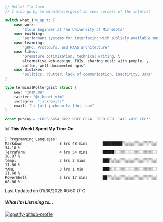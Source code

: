 ```go
// Hello! I'm Jack
// I also go by terminalPoltergeist in some corners of the internet

switch what_I'm_up_to {
    case work:
        "Cloud Engineer at the University of Minnesota"
    case building:
        "performant systems for interfacing with publicly available music datasets"
    case learning:
        "gRPC, Protobufs, and PAAS architecture"
    case likes:
        "premature optimization, technical writing, \
        alternative web-design, TUIs, sharing music with people, \
        coffee, well-documented apis"
    case dislikes:
        "politics, clutter, lack of communication, inactivity, Java"
}

type terminalPoltergeist struct {
    www: "jnem.me"
    twitter: "@i_heart_vim"
    instagram: "jacknemitz"
    email: "hi [at] jacknemitz [dot] com"
}

const pubKey = "FBE5 6654 5B22 93FE CF7A  3FED FEBC 141E 4B2F CF62"
```

<!--START_SECTION:waka-->
📊 **This Week I Spent My Time On** 

```text
💬 Programming Languages: 
Markdown                 8 hrs 48 mins       █████████░░░░░░░░░░░░░░░░   34.10 % 
Terraform                4 hrs 54 mins       █████░░░░░░░░░░░░░░░░░░░░   18.97 % 
templ                    3 hrs 2 mins        ███░░░░░░░░░░░░░░░░░░░░░░   11.80 % 
YAML                     3 hrs 1 min         ███░░░░░░░░░░░░░░░░░░░░░░   11.68 % 
PowerShell               2 hrs 17 mins       ██░░░░░░░░░░░░░░░░░░░░░░░   08.86 % 
```


 Last Updated on 01/30/2025 00:50 UTC
<!--END_SECTION:waka-->

##### What I'm Listening to...

[![spotify-github-profile](https://jnem.me/listening-item?maxAge=2592000)](https://jnem.me/listening)
